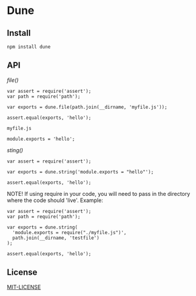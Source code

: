 # Dune

## Install

    npm install dune

## API

*file()*

    var assert = require('assert');
    var path = require('path');

    var exports = dune.file(path.join(__dirname, 'myfile.js'));

    assert.equal(exports, 'hello');

`myfile.js`

    module.exports = 'hello';


*sting()*

    var assert = require('assert');

    var exports = dune.string('module.exports = "hello"');

    assert.equal(exports, 'hello');

NOTE! If using require in your code, you will need to pass in the directory
where the code should 'live'. Example:

    var assert = require('assert');
    var path = require('path');

    var exports = dune.string(
      'module.exports = require("./myfile.js")',
      path.join(__dirname, 'testfile')
    );

    assert.equal(exports, 'hello');

## License

[MIT-LICENSE](http://josh.mit-license.org)
